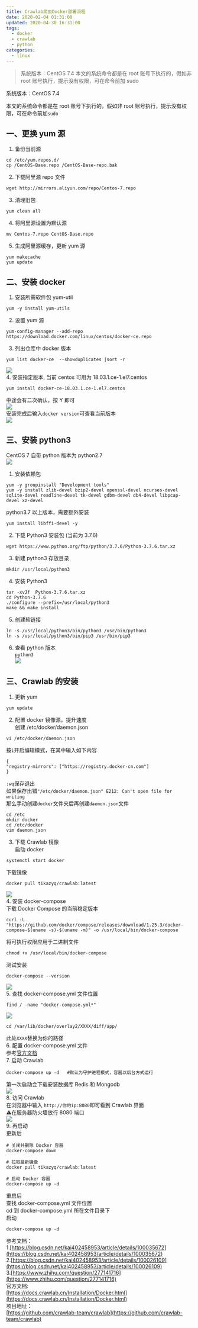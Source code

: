 ```yaml
---
title: Crawlab爬虫Docker部署流程
date: 2020-02-04 01:31:08
updated: 2020-04-30 16:31:00
tags:
  - docker
  - crawlab
  - python
categories:
  - linux
---
```


> 系统版本：CentOS 7.4 本文的系统命令都是在 root 账号下执行的，假如非 root 账号执行，提示没有权限，可在命令前加 sudo

系统版本：CentOS 7.4

本文的系统命令都是在 root 账号下执行的，假如非 root 账号执行，提示没有权限，可在命令前加`sudo`
<!--more-->

[](#一、更换yum源 "一、更换yum源")一、更换 yum 源
----------------------------------

1. 备份当前源

```shell  
cd /etc/yum.repos.d/
cp /CentOS-Base.repo /CentOS-Base-repo.bak
```

2. 下载阿里源 repo 文件

```shell  
wget http://mirrors.aliyun.com/repo/Centos-7.repo
```

3. 清理旧包

```shell  
yum clean all
```

4. 将阿里源设置为默认源

```shell  
mv Centos-7.repo CentOS-Base.repo
```

5. 生成阿里源缓存，更新 yum 源

```shell  
yum makecache
yum update
```

[](#二、安装docker "二、安装docker")二、安装 docker
---------------------------------------

1. 安装所需软件包 yum-util

```shell  
yum -y install yum-utils
```

2. 设置 yum 源

```shell  
yum-config-manager --add-repo https://download.docker.com/linux/centos/docker-ce.repo
```

3. 列出仓库中 docker 版本

```shell  
yum list docker-ce  --showduplicates |sort -r
```

![](/images/2020-02-04/1580793806750.jpg)  
4. 安装指定版本, 当前 centos 可用为 18.03.1.ce-1.el7.centos

```shell  
yum install docker-ce-18.03.1.ce-1.el7.centos
```

中途会有二次确认，按 Y 即可  
![](/images/2020-02-04/1580794235441.jpg)  
安装完成后输入`docker version`可查看当前版本  
![](/images/2020-02-04/1580794385803.jpg)

[](#三、安装python3 "三、安装python3")三、安装 python3
------------------------------------------

CentOS 7 自带 python 版本为 python2.7  
![](/images/2020-02-04/1580794502393.jpg)  
1. 安装依赖包

```shell  
yum -y groupinstall "Development tools"
yum -y install zlib-devel bzip2-devel openssl-devel ncurses-devel sqlite-devel readline-devel tk-devel gdbm-devel db4-devel libpcap-devel xz-devel
```

python3.7 以上版本，需要额外安装

```shell  
yum install libffi-devel -y
```

2. 下载 Python3 安装包 (当前为 3.7.6)

```shell  
wget https://www.python.org/ftp/python/3.7.6/Python-3.7.6.tar.xz
```

3. 新建 python3 存放目录

```shell  
mkdir /usr/local/python3
```

4. 安装 Python3

```shell  
tar -xvJf  Python-3.7.6.tar.xz
cd Python-3.7.6
./configure --prefix=/usr/local/python3
make && make install
```

5. 创建软链接

```shell  
ln -s /usr/local/python3/bin/python3 /usr/bin/python3
ln -s /usr/local/python3/bin/pip3 /usr/bin/pip3
```

6. 查看 python 版本  
`python3`  
![](/images/2020-02-04/1580795985639.jpg)

[](#三、Crawlab的安装 "三、Crawlab的安装")三、Crawlab 的安装
---------------------------------------------

1. 更新 yum

```shell  
yum update
```

2. 配置 docker 镜像源，提升速度  
创建 /etc/docker/daemon.json

```shell  
vi /etc/docker/daemon.json
```

按`i`开启编辑模式，在其中输入如下内容  

```shell  
{
"registry-mirrors": ["https://registry.docker-cn.com"]
}
```

`:wq`保存退出  
如果保存出错`"/etc/docker/daemon.json" E212: Can't open file for writing`  
那么手动创建`docker`文件夹后再创建`daemon.json`文件

```shell  
cd /etc
mkdir docker
cd /etc/docker
vim daemon.json
```

3. 下载 Crawlab 镜像  
启动 docker

```shell  
systemctl start docker
```

下载镜像

```shell  
docker pull tikazyq/crawlab:latest
```

![](/images/2020-02-04/1580801321843.jpg)  
4. 安装 docker-compose  
下载 Docker Compose 的当前稳定版本

```shell  
curl -L "https://github.com/docker/compose/releases/download/1.25.3/docker-compose-$(uname -s)-$(uname -m)" -o /usr/local/bin/docker-compose
```

将可执行权限应用于二进制文件

```shell  
chmod +x /usr/local/bin/docker-compose
```

测试安装

```shell  
docker-compose --version
```

![](/images/2020-02-04/1580803627759.jpg)  
5. 查找 docker-compose.yml 文件位置

```shell  
find / -name "docker-compose.yml*"
```

![](/images/2020-02-04/1580803721033.jpg)

```shell  
cd /var/lib/docker/overlay2/XXXX/diff/app/
```

此处`XXXX`替换为你的路径  
6. 配置 docker-compose.yml 文件  
参考[官方文档](https://docs.crawlab.cn/Installation/Docker.html)  
7. 启动 Crawlab

```shell  
docker-compose up -d   #默认为守护进程模式，容器以后台方式运行
```

第一次启动会下载安装数据库 Redis 和 Mongodb  
![](/images/2020-02-04/1580806111415.jpg)  
8. 访问 Crawlab  
在浏览器中输入 `http://你的ip:8080`即可看到 Crawlab 界面  
⚠️在服务器防火墙放行 8080 端口  
![](/images/2020-02-04/1580808975234.jpg)  
9. 再启动  
更新后

```shell  
# 关闭并删除 Docker 容器
docker-compose down

# 拉取最新镜像
docker pull tikazyq/crawlab:latest

# 启动 Docker 容器
docker-compose up -d
```

重启后  
查找 docker-compose.yml 文件位置  
cd 到 docker-compose.yml 所在文件目录下  
启动

```shell  
docker-compose up -d
```

参考文档：  
1.[https://blog.csdn.net/kai402458953/article/details/100035672](https://blog.csdn.net/kai402458953/article/details/100035672)  
2.[https://blog.csdn.net/kai402458953/article/details/100026109](https://blog.csdn.net/kai402458953/article/details/100026109)  
3.[https://www.zhihu.com/question/277141716](https://www.zhihu.com/question/277141716)  
官方文档:  
[https://docs.crawlab.cn/Installation/Docker.html](https://docs.crawlab.cn/Installation/Docker.html)  
项目地址：  
[https://github.com/crawlab-team/crawlab](https://github.com/crawlab-team/crawlab)